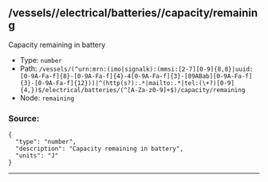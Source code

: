 ## /vessels/<RegExp>/electrical/batteries/<RegExp>/capacity/remaining

Capacity remaining in battery

* Type: `number`
* Path: `/vessels/(^urn:mrn:(imo|signalk):(mmsi:[2-7][0-9]{8,8}|uuid:[0-9A-Fa-f]{8}-[0-9A-Fa-f]{4}-4[0-9A-Fa-f]{3}-[89ABab][0-9A-Fa-f]{3}-[0-9A-Fa-f]{12}))|^(http(s?):.*|mailto:.*|tel:(\+?)[0-9]{4,})$/electrical/batteries/(^[A-Za-z0-9]+$)/capacity/remaining`
* Node: `remaining`

### Source:
```
{
  "type": "number",
  "description": "Capacity remaining in battery",
  "units": "J"
}
```

---
